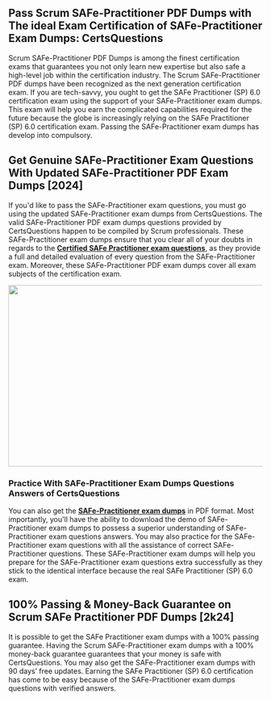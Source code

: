 <h2>Pass Scrum SAFe-Practitioner PDF Dumps with The ideal Exam Certification of SAFe-Practitioner Exam Dumps: CertsQuestions</h2>
<p>Scrum SAFe-Practitioner PDF Dumps is among the finest certification exams that guarantees you not only learn new expertise but also safe a high-level job within the certification industry. The Scrum SAFe-Practitioner PDF dumps have been recognized as the next generation certification exam. If you are tech-savvy, you ought to get the SAFe Practitioner (SP) 6.0 certification exam using the support of your SAFe-Practitioner exam dumps. This exam will help you earn the complicated capabilities required for the future because the globe is increasingly relying on the SAFe Practitioner (SP) 6.0 certification exam. Passing the SAFe-Practitioner exam dumps has develop into compulsory.</p>
<h2>Get Genuine SAFe-Practitioner Exam Questions With Updated SAFe-Practitioner PDF Exam Dumps [2024]</h2>
<p>If you'd like to pass the SAFe-Practitioner exam questions, you must go using the updated SAFe-Practitioner exam dumps from CertsQuestions. The valid SAFe-Practitioner PDF exam dumps questions provided by CertsQuestions happen to be compiled by Scrum professionals. These SAFe-Practitioner exam dumps ensure that you clear all of your doubts in regards to the <strong><a href="https://www.certsquestions.com/certified-safe-practitioner-certification.html">Certified SAFe Practitioner exam questions</a></strong>, as they provide a full and detailed evaluation of every question from the SAFe-Practitioner exam. Moreover, these SAFe-Practitioner PDF exam dumps cover all exam subjects of the certification exam.</p>
<p><img style="display: block; margin-left: auto; margin-right: auto;" src="https://i.imgur.com/53zZ4Bb.png" alt="" width="720" height="360" /></p>
<h3>Practice With SAFe-Practitioner Exam Dumps Questions Answers of CertsQuestions</h3>
<p>You can also get the <a href="https://www.certsquestions.com/SAFe-Practitioner-pdf-dumps.html"><strong>SAFe-Practitioner exam dumps</strong></a> in PDF format. Most importantly, you'll have the ability to download the demo of SAFe-Practitioner exam dumps to possess a superior understanding of SAFe-Practitioner exam questions answers. You may also practice for the SAFe-Practitioner exam questions with all the assistance of correct SAFe-Practitioner questions. These SAFe-Practitioner exam dumps will help you prepare for the SAFe-Practitioner exam questions extra successfully as they stick to the identical interface because the real SAFe Practitioner (SP) 6.0 exam.</p>
<h2>100% Passing &amp; Money-Back Guarantee on Scrum SAFe Practitioner PDF Dumps [2k24]</h2>
<p>It is possible to get the SAFe Practitioner exam dumps with a 100% passing guarantee. Having the Scrum SAFe-Practitioner exam dumps with a 100% money-back guarantee guarantees that your money is safe with CertsQuestions. You may also get the SAFe-Practitioner exam dumps with 90 days&rsquo; free updates. Earning the SAFe Practitioner (SP) 6.0 certification has come to be easy because of the SAFe-Practitioner exam dumps questions with verified answers.</p>
